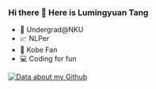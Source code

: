 ### Hi there 👋 Here is Lumingyuan Tang

- 🤔 Undergrad@NKU
- 📈 NLPer
- 🏀 Kobe Fan
- 💻 Coding for fun

[![Data about my Github](https://github-readme-stats.vercel.app/api?username=Tanglumy&theme=dark)]()

<!--
**Tanglumy/Tanglumy** is a ✨ _special_ ✨ repository because its `README.md` (this file) appears on your GitHub profile.

Here are some ideas to get you started:

- 🔭 I’m currently working on ...
- 🌱 I’m currently learning ...
- 👯 I’m looking to collaborate on ...
- 🤔 I’m looking for help with ...
- 💬 Ask me about ...
- 📫 How to reach me: ...
- 😄 Pronouns: ...
- ⚡ Fun fact: ...
-->
